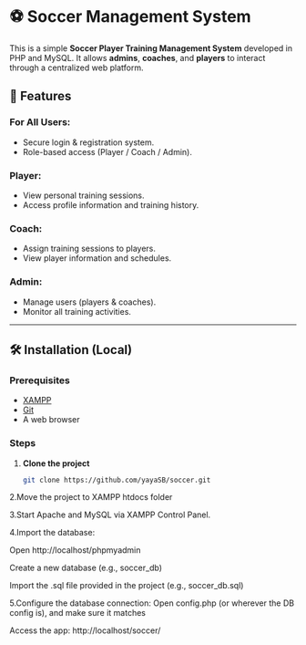 # ⚽ Soccer Management System

This is a simple **Soccer Player Training Management System** developed in PHP and MySQL. It allows **admins**, **coaches**, and **players** to interact through a centralized web platform.

## 🧩 Features

### For All Users:
- Secure login & registration system.
- Role-based access (Player / Coach / Admin).

### Player:
- View personal training sessions.
- Access profile information and training history.

### Coach:
- Assign training sessions to players.
- View player information and schedules.

### Admin:
- Manage users (players & coaches).
- Monitor all training activities.

---

## 🛠️ Installation (Local)

### Prerequisites
- [XAMPP](https://www.apachefriends.org/)
- [Git](https://git-scm.com/)
- A web browser

### Steps

1. **Clone the project**
   ```bash
   git clone https://github.com/yayaSB/soccer.git
2.Move the project to XAMPP htdocs folder

3.Start Apache and MySQL via XAMPP Control Panel.

4.Import the database:

Open http://localhost/phpmyadmin

Create a new database (e.g., soccer_db)

Import the .sql file provided in the project (e.g., soccer_db.sql)

5.Configure the database connection:
Open config.php (or wherever the DB config is), and make sure it matches

 Access the app:
http://localhost/soccer/

